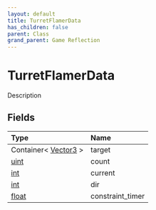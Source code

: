 ```yaml
---
layout: default
title: TurretFlamerData
has_children: false
parent: Class
grand_parent: Game Reflection
---
```

# TurretFlamerData
Description 

## Fields

| Type | Name |
|:----------|:--------------|
| Container< [Vector3](/riftbreaker-wiki/docs/game-reflection/classes/vector3/) > | target |
| [uint](/riftbreaker-wiki/docs/game-reflection/components/uint/) | count |
| [int](/riftbreaker-wiki/docs/game-reflection/enums/int/) | current |
| [int](/riftbreaker-wiki/docs/game-reflection/enums/int/) | dir |
| [float](/riftbreaker-wiki/docs/game-reflection/components/float/) | constraint_timer |

